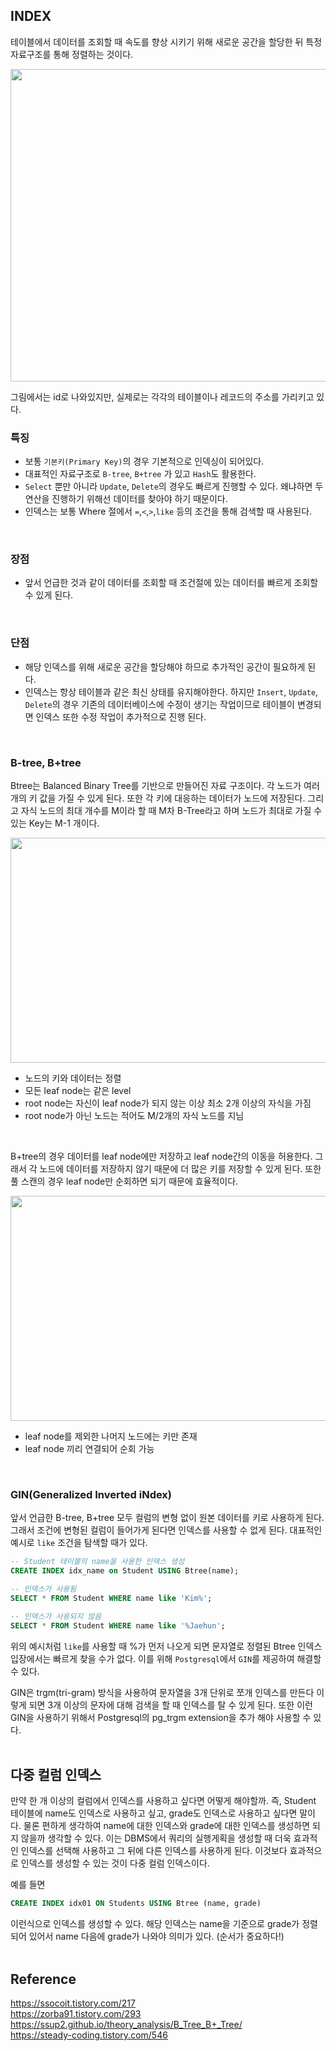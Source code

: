 ## INDEX
테이블에서 데이터를 조회할 때 속도를 향상 시키기 위해 새로운 공간을 할당한 뒤 특정 자료구조를 통해 정렬하는 것이다.

<p align="center">
<img src="https://user-images.githubusercontent.com/29935137/205790720-52ac65b5-90a9-4140-bbe0-08b8a7988018.png" width=700px height=500px/>
</p>

그림에서는 id로 나와있지만, 실제로는 각각의 테이블이나 레코드의 주소를 가리키고 있다.
<br/>

### 특징
- 보통 `기본키(Primary Key)`의 경우 기본적으로 인덱싱이 되어있다.
- 대표적인 자료구조로 `B-tree`, `B+tree` 가 있고 `Hash`도 활용한다.
- `Select` 뿐만 아니라 `Update`, `Delete`의 경우도 빠르게 진행할 수 있다. 왜냐하면 두 연산을 진행하기 위해선 데이터를 찾아야 하기 때문이다.
- 인덱스는 보통 Where 절에서 `=`,`<`,`>`,`like` 등의 조건을 통해 검색할 때 사용된다. 
<br/>

### 장점
- 앞서 언급한 것과 같이 데이터를 조회할 때 조건절에 있는 데이터를 빠르게 조회할 수 있게 된다.
<br/>

### 단점
- 해당 인덱스를 위해 새로운 공간을 할당해야 하므로 추가적인 공간이 필요하게 된다.
- 인덱스는 항상 테이블과 같은 최신 상태를 유지해야한다. 하지만 `Insert`, `Update`, `Delete`의 경우 기존의 데이터베이스에 수정이 생기는 작업이므로 테이블이 변경되면 인덱스 또한 수정 작업이 추가적으로 진행 된다.
<br/>

### B-tree, B+tree
Btree는 Balanced Binary Tree를 기반으로 만들어진 자료 구조이다. 각 노드가 여러 개의 키 값을 가질 수 있게 된다. 또한 각 키에 대응하는 데이터가 노드에 저장된다.
그리고 자식 노드의 최대 개수를 M이라 할 때 M차 B-Tree라고 하며 노드가 최대로 가질 수 있는 Key는 M-1 개이다.

<p align="center">
<img src="https://user-images.githubusercontent.com/29935137/206369724-e69358f7-a06b-4e5b-b2ae-7cf849e0a316.png" width=760px height=360px/>
</p>

- 노드의 키와 데이터는 정렬
- 모든 leaf node는 같은 level
- root node는 자신이 leaf node가 되지 않는 이상 최소 2개 이상의 자식을 가짐
- root node가 아닌 노드는 적어도 M/2개의 자식 노드를 지님
<br/>

B+tree의 경우 데이터를 leaf node에만 저장하고 leaf node간의 이동을 허용한다. 그래서 각 노드에 데이터를 저장하지 않기 때문에 더 많은 키를 저장할 수 있게 된다.
또한 풀 스캔의 경우 leaf node만 순회하면 되기 때문에 효율적이다.

<p align="center">
<img src="https://user-images.githubusercontent.com/29935137/206369371-3612438e-18c9-4acb-9686-7ff5fd9d6e2d.png" width=760px height=360px/>
</p>

- leaf node를 제외한 나머지 노드에는 키만 존재
- leaf node 끼리 연결되어 순회 가능
<br/>

### GIN(Generalized Inverted iNdex)
앞서 언급한 B-tree, B+tree 모두 컬럼의 변형 없이 원본 데이터를 키로 사용하게 된다. 그래서 조건에 변형된 컬럼이 들어가게 된다면 인덱스를 사용할 수 없게 된다.
대표적인 예시로 `like` 조건을 탐색할 때가 있다.

```sql
-- Student 테이블의 name을 사용한 인덱스 생성
CREATE INDEX idx_name on Student USING Btree(name);

-- 인덱스가 사용됨
SELECT * FROM Student WHERE name like 'Kim%';

-- 인덱스가 사용되지 않음
SELECT * FROM Student WHERE name like '%Jaehun';
```

위의 예시처럼 `like`를 사용할 때 %가 먼저 나오게 되면 문자열로 정렬된 Btree 인덱스 입장에서는 빠르게 찾을 수가 없다.
이를 위해 `Postgresql`에서 `GIN`를 제공하여 해결할 수 있다. 

GIN은 trgm(tri-gram) 방식을 사용하여 문자열을 3개 단위로 쪼개 인덱스를 만든다 이렇게 되면 3개 이상의 문자에 대해 검색을 할 때 인덱스를 탈 수 있게 된다.
또한 이런 GIN을 사용하기 위해서 Postgresql의 pg_trgm extension을 추가 해야 사용할 수 있다.
<br/>
<br/>

## 다중 컬럼 인덱스
만약 한 개 이상의 컬럼에서 인덱스를 사용하고 싶다면 어떻게 해야할까. 즉, Student 테이블에 name도 인덱스로 사용하고 싶고, grade도 인덱스로 사용하고 싶다면 말이다.
물론 편하게 생각하여 name에 대한 인덱스와 grade에 대한 인덱스를 생성하면 되지 않을까 생각할 수 있다. 이는 DBMS에서 쿼리의 실행게획을 생성할 때 더욱 효과적인 인덱스를 선택해 사용하고 그 뒤에 다른 인덱스를 사용하게 된다. 이것보다 효과적으로 인덱스를 생성할 수 있는 것이 다중 컬럼 인덱스이다.

예를 들면
```sql
CREATE INDEX idx01 ON Students USING Btree (name, grade)
```
이런식으로 인덱스를 생성할 수 있다. 해당 인덱스는 name을 기준으로 grade가 정렬되어 있어서 name 다음에 grade가 나와야 의미가 있다. (순서가 중요하다!)
<br/>
<br/>

## Reference
https://ssocoit.tistory.com/217 <br/>
https://zorba91.tistory.com/293 <br/>
https://ssup2.github.io/theory_analysis/B_Tree_B+_Tree/ <br/>
https://steady-coding.tistory.com/546
